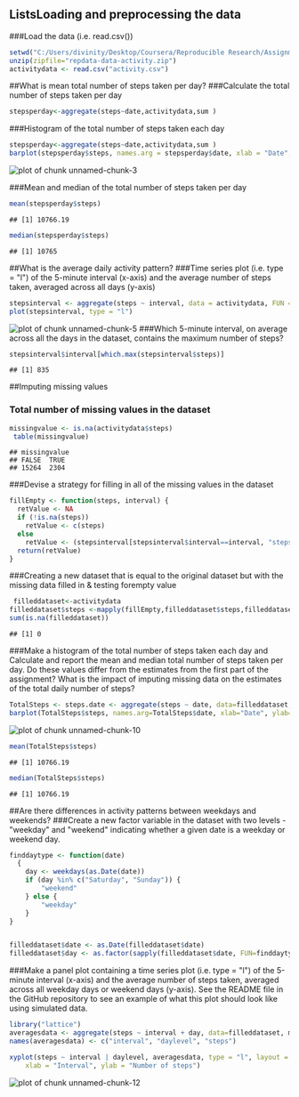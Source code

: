 
## ListsLoading and preprocessing the data
###Load the data (i.e. read.csv())

```r
setwd("C:/Users/divinity/Desktop/Coursera/Reproducible Research/Assignment")
unzip(zipfile="repdata-data-activity.zip")
activitydata <- read.csv("activity.csv")
```

##What is mean total number of steps taken per day?
###Calculate the total number of steps taken per day


```r
stepsperday<-aggregate(steps~date,activitydata,sum )
```
###Histogram of the total number of steps taken each day

```r
stepsperday<-aggregate(steps~date,activitydata,sum )
barplot(stepsperday$steps, names.arg = stepsperday$date, xlab = "Date", ylab = "Steps")
```

![plot of chunk unnamed-chunk-3](figure/unnamed-chunk-3-1.png) 

###Mean and median of the total number of steps taken per day


```r
mean(stepsperday$steps)
```

```
## [1] 10766.19
```

```r
median(stepsperday$steps)
```

```
## [1] 10765
```

##What is the average daily activity pattern?
###Time series plot (i.e. type = "l") of the 5-minute interval (x-axis) and the average number of steps taken, averaged across all days (y-axis)

```r
stepsinterval <- aggregate(steps ~ interval, data = activitydata, FUN = mean)
plot(stepsinterval, type = "l")
```

![plot of chunk unnamed-chunk-5](figure/unnamed-chunk-5-1.png) 
###Which 5-minute interval, on average across all the days in the dataset, contains the maximum number of steps?

```r
stepsinterval$interval[which.max(stepsinterval$steps)]
```

```
## [1] 835
```

##Imputing missing values

### Total number of missing values in the dataset

```r
missingvalue <- is.na(activitydata$steps)
 table(missingvalue)
```

```
## missingvalue
## FALSE  TRUE 
## 15264  2304
```
###Devise a strategy for filling in all of the missing values in the dataset

```r
fillEmpty <- function(steps, interval) {
  retValue <- NA
  if (!is.na(steps))
    retValue <- c(steps)
  else
    retValue <- (stepsinterval[stepsinterval$interval==interval, "steps"])
  return(retValue)
}
```
###Creating a new dataset that is equal to the original dataset but with the missing data filled in & testing forempty value

```r
 filleddataset<-activitydata
filleddataset$steps <-mapply(fillEmpty,filleddataset$steps,filleddataset$interval)
sum(is.na(filleddataset))
```

```
## [1] 0
```
###Make a histogram of the total number of steps taken each day and Calculate and report the mean and median total number of steps taken per day. Do these values differ from the estimates from the first part of the assignment? What is the impact of imputing missing data on the estimates of the total daily number of steps?


```r
TotalSteps <- steps.date <- aggregate(steps ~ date, data=filleddataset, FUN=sum)
barplot(TotalSteps$steps, names.arg=TotalSteps$date, xlab="Date", ylab="Steps")
```

![plot of chunk unnamed-chunk-10](figure/unnamed-chunk-10-1.png) 

```r
mean(TotalSteps$steps)
```

```
## [1] 10766.19
```

```r
median(TotalSteps$steps)
```

```
## [1] 10766.19
```

##Are there differences in activity patterns between weekdays and weekends?
###Create a new factor variable in the dataset with two levels - "weekday" and "weekend" indicating whether a given date is a weekday or weekend day.


```r
finddaytype <- function(date) 
  {
    day <- weekdays(as.Date(date))
    if (day %in% c("Saturday", "Sunday")) {
        "weekend"
    } else {
        "weekday"
    }
}


filleddataset$date <- as.Date(filleddataset$date)
filleddataset$day <- as.factor(sapply(filleddataset$date, FUN=finddaytype))
```
###Make a panel plot containing a time series plot (i.e. type = "l") of the 5-minute interval (x-axis) and the average number of steps taken, averaged across all weekday days or weekend days (y-axis). See the README file in the GitHub repository to see an example of what this plot should look like using simulated data.


```r
library("lattice")
averagesdata <- aggregate(steps ~ interval + day, data=filleddataset, mean)
names(averagesdata) <- c("interval", "daylevel", "steps")

xyplot(steps ~ interval | daylevel, averagesdata, type = "l", layout = c(1, 2), 
    xlab = "Interval", ylab = "Number of steps")
```

![plot of chunk unnamed-chunk-12](figure/unnamed-chunk-12-1.png) 

